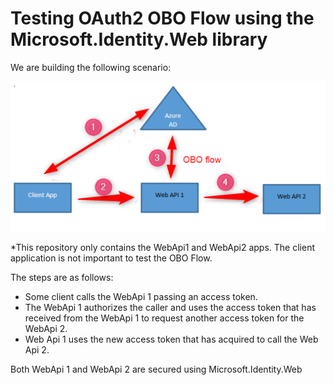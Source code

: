 # Testing OAuth2 OBO Flow using the Microsoft.Identity.Web library

We are building the following scenario:

![Alt Text](https://github.com/karlospn/testing-obo-flow-with-microsoft-identity-web-library/blob/main/docs/obo-flow.png)

*This repository only contains the WebApi1 and WebApi2 apps. The client application is not important to test the OBO Flow.   

The steps are as follows:

- Some client calls the WebApi 1 passing an access token.   
- The WebApi 1 authorizes the caller and uses the access token that has received from the WebApi 1 to request another access token for the WebApi 2.    
- Web Api 1 uses the new access token that has acquired to call the Web Api 2.      

Both WebApi 1 and WebApi 2 are secured using Microsoft.Identity.Web    
